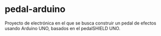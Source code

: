 # pedal-arduino
Proyecto de electrónica en el que se busca construir un pedal de efectos usando Arduino UNO, basados en el pedalSHIELD UNO.
